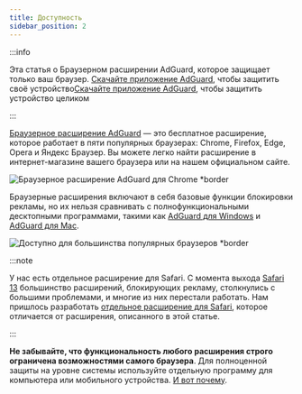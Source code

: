 ```yaml
---
title: Доступность
sidebar_position: 2
---
```


:::info

Эта статья о Браузерном расширении AdGuard, которое защищает только ваш браузер. [Скачайте приложение AdGuard](https://agrd.io/download-kb-adblock), чтобы защитить своё устройство[Скачайте приложение AdGuard](https://agrd.io/download-kb-adblock), чтобы защитить устройство целиком

:::

[Браузерное расширение AdGuard](https://adguard.com/adguard-browser-extension/overview.html) — это бесплатное расширение, которое работает в пяти популярных браузерах: Chrome, Firefox, Edge, Opera и Яндекс Браузер. Вы можете легко найти расширение в интернет-магазине вашего браузера или на нашем официальном сайте.

![Браузерное расширение AdGuard для Chrome \*border](https://cdn.adtidy.org/content/Kb/ad_blocker/browser_extension/ad_blocker_browser_extension_overview.png)

Браузерные расширения включают в себя базовые функции блокировки рекламы, но их нельзя сравнивать с полнофункциональными десктопными программами, такими как [AdGuard для Windows](/adguard-for-windows/features/home-screen) и [AdGuard для Mac](/adguard-for-mac/features/main).

![Доступно для большинства популярных браузеров \*border](https://cdn.adtidy.org/content/Kb/ad_blocker/browser_extension/ad_blocker_browser_extension_availability.png)

:::note

У нас есть отдельное расширение для Safari. С момента выхода [Safari 13](https://adguard.com/ru/blog/adguard-safari-1-5.html) большинство расширений, блокирующих рекламу, столкнулись с большими проблемами, и многие из них перестали работать. Нам пришлось разработать [отдельное расширение для Safari](/adguard-for-safari/features/general), которое отличается от расширения, описанного в этой статье.

:::

**Не забывайте, что функциональность любого расширения строго ограничена возможностями самого браузера**. Для полноценной защиты на уровне системы используйте отдельную программу для компьютера или мобильного устройства. [И вот почему](/adguard-browser-extension/comparison-standalone).
